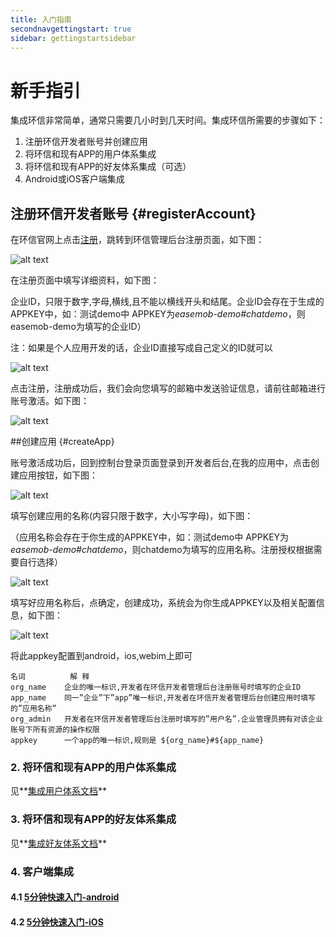 ```yaml
---
title: 入门指南
secondnavgettingstart: true
sidebar: gettingstartsidebar
---
```


# 新手指引

集成环信非常简单，通常只需要几小时到几天时间。集成环信所需要的步骤如下：

1. 注册环信开发者账号并创建应用
2. 将环信和现有APP的用户体系集成
3. 将环信和现有APP的好友体系集成（可选）
4. Android或iOS客户端集成


##  注册环信开发者账号 {#registerAccount}

在环信官网上点击[注册](https://console.easemob.com/?comeFrom=easemobHome)，跳转到环信管理后台注册页面，如下图：

![alt text](/registericon.png "Title")


在注册页面中填写详细资料，如下图：

企业ID，只限于数字,字母,横线,且不能以横线开头和结尾。企业ID会存在于生成的APPKEY中，如：测试demo中 APPKEY为*easemob-demo#chatdemo*，则easemob-demo为填写的企业ID）

注：如果是个人应用开发的话，企业ID直接写成自己定义的ID就可以

![alt text](/consoleregister.png "Title")

点击注册，注册成功后，我们会向您填写的邮箱中发送验证信息，请前往邮箱进行账号激活。如下图：

![alt text](/email.png "Title")

##创建应用 {#createApp}

账号激活成功后，回到控制台登录页面登录到开发者后台,在我的应用中，点击创建应用按钮，如下图：

![alt text](/consolehome.png "Title")

填写创建应用的名称(内容只限于数字，大小写字母)，如下图：

（应用名称会存在于你生成的APPKEY中，如：测试demo中 APPKEY为*easemob-demo#chatdemo*，则chatdemo为填写的应用名称。注册授权根据需要自行选择）

![alt text](/creatapp.png "Title")

填写好应用名称后，点确定，创建成功，系统会为你生成APPKEY以及相关配置信息，如下图：

![alt text](/appkey.png "Title")

将此appkey配置到android，ios,webim上即可


	名词			解 释
	org_name	企业的唯一标识,开发者在环信开发者管理后台注册账号时填写的企业ID
	app_name	同一”企业”下”app”唯一标识,开发者在环信开发者管理后台创建应用时填写的”应用名称”
	org_admin	开发者在环信开发者管理后台注册时填写的”用户名”.企业管理员拥有对该企业账号下所有资源的操作权限
	appkey		一个app的唯一标识,规则是 ${org_name}#${app_name}


###  2. 将环信和现有APP的用户体系集成

见**[集成用户体系文档](/docs/gettingstart/usersystem)**


###  3. 将环信和现有APP的好友体系集成

见**[集成好友体系文档](/docs/gettingstart/friendsystem)**


###  4. 客户端集成

####  4.1 [5分钟快速入门-android](/docs/android/quickstartUI)

####  4.2 [5分钟快速入门-iOS](/docs/ios/ChatDemo_UI)
